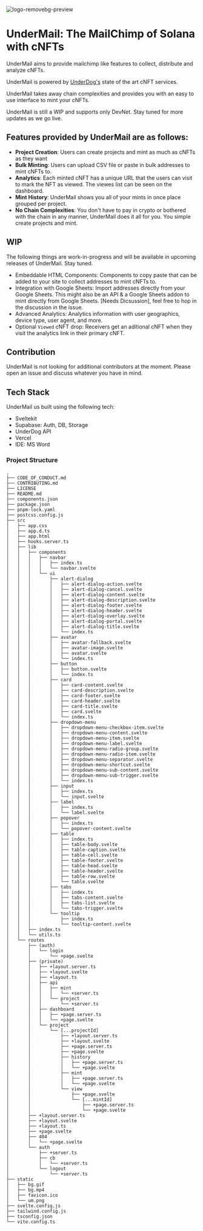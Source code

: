 ![logo-removebg-preview](https://github.com/WilfredAlmeida/undermail/assets/60785452/3ada6791-1658-41cb-a4b2-bd28c71d24e7)

# UnderMail: The MailChimp of Solana with cNFTs

UnderMail aims to provide mailchimp like features to collect, distribute and analyze cNFTs.

UnderMail is powered by [UnderDog's](https://underdogprotocol.com) state of the art cNFT services.

UnderMail takes away chain complexities and provides you with an easy to use interface to mint your cNFTs.

UnderMail is still a WIP and supports only DevNet. Stay tuned for more updates as we go live.

## Features provided by UnderMail are as follows:
- **Project Creation**: Users can create projects and mint as much as cNFTs as they want
- **Bulk Minting**: Users can upload CSV file or paste in bulk addresses to mint cNFTs to.
- **Analytics**: Each minted cNFT has a unique URL that the users can visit to mark the NFT as viewed. The viewes list can be seen on the dashboard.
- **Mint History**: UnderMail shows you all of your mints in once place grouped per project.
- **No Chain Complexities**: You don't have to pay in crypto or bothered with the chain in any manner, UnderMail does it all for you. You simple create projects and mint.

## WIP
The following things are work-in-progress and will be available in upcoming releases of UnderMail. Stay tuned.

- Embeddable HTML Components: Components to copy paste that can be added to your site to collect addresses to mint cNFTs to.
- Integration with Google Sheets: Import addresses directly from your Google Sheets. This might also be an API & a Google Sheets addon to mint directly from Google Sheets. [Needs Dicsussion], feel free to hop in the discussion in the issue.
- Advanced Analytics: Analytics information with user geographics, device type, user agent, and more.
- Optional `Viewed` cNFT drop: Receivers get an aditional cNFT when they visit the analytics link in their primary cNFT.

## Contribution
UnderMail is not looking for additional contributors at the moment. Please open an issue and discuss whatever you have in mind.

## Tech Stack

UnderMail us built using the following tech:
- Sveltekit
- Supabase: Auth, DB, Storage
- UnderDog API
- Vercel
- IDE: MS Word

### Project Structure
```
.
├── CODE_OF_CONDUCT.md
├── CONTRIBUTING.md
├── LICENSE
├── README.md
├── components.json
├── package.json
├── pnpm-lock.yaml
├── postcss.config.js
├── src
│   ├── app.css
│   ├── app.d.ts
│   ├── app.html
│   ├── hooks.server.ts
│   ├── lib
│   │   ├── components
│   │   │   ├── navbar
│   │   │   │   ├── index.ts
│   │   │   │   └── navbar.svelte
│   │   │   └── ui
│   │   │       ├── alert-dialog
│   │   │       │   ├── alert-dialog-action.svelte
│   │   │       │   ├── alert-dialog-cancel.svelte
│   │   │       │   ├── alert-dialog-content.svelte
│   │   │       │   ├── alert-dialog-description.svelte
│   │   │       │   ├── alert-dialog-footer.svelte
│   │   │       │   ├── alert-dialog-header.svelte
│   │   │       │   ├── alert-dialog-overlay.svelte
│   │   │       │   ├── alert-dialog-portal.svelte
│   │   │       │   ├── alert-dialog-title.svelte
│   │   │       │   └── index.ts
│   │   │       ├── avatar
│   │   │       │   ├── avatar-fallback.svelte
│   │   │       │   ├── avatar-image.svelte
│   │   │       │   ├── avatar.svelte
│   │   │       │   └── index.ts
│   │   │       ├── button
│   │   │       │   ├── button.svelte
│   │   │       │   └── index.ts
│   │   │       ├── card
│   │   │       │   ├── card-content.svelte
│   │   │       │   ├── card-description.svelte
│   │   │       │   ├── card-footer.svelte
│   │   │       │   ├── card-header.svelte
│   │   │       │   ├── card-title.svelte
│   │   │       │   ├── card.svelte
│   │   │       │   └── index.ts
│   │   │       ├── dropdown-menu
│   │   │       │   ├── dropdown-menu-checkbox-item.svelte
│   │   │       │   ├── dropdown-menu-content.svelte
│   │   │       │   ├── dropdown-menu-item.svelte
│   │   │       │   ├── dropdown-menu-label.svelte
│   │   │       │   ├── dropdown-menu-radio-group.svelte
│   │   │       │   ├── dropdown-menu-radio-item.svelte
│   │   │       │   ├── dropdown-menu-separator.svelte
│   │   │       │   ├── dropdown-menu-shortcut.svelte
│   │   │       │   ├── dropdown-menu-sub-content.svelte
│   │   │       │   ├── dropdown-menu-sub-trigger.svelte
│   │   │       │   └── index.ts
│   │   │       ├── input
│   │   │       │   ├── index.ts
│   │   │       │   └── input.svelte
│   │   │       ├── label
│   │   │       │   ├── index.ts
│   │   │       │   └── label.svelte
│   │   │       ├── popover
│   │   │       │   ├── index.ts
│   │   │       │   └── popover-content.svelte
│   │   │       ├── table
│   │   │       │   ├── index.ts
│   │   │       │   ├── table-body.svelte
│   │   │       │   ├── table-caption.svelte
│   │   │       │   ├── table-cell.svelte
│   │   │       │   ├── table-footer.svelte
│   │   │       │   ├── table-head.svelte
│   │   │       │   ├── table-header.svelte
│   │   │       │   ├── table-row.svelte
│   │   │       │   └── table.svelte
│   │   │       ├── tabs
│   │   │       │   ├── index.ts
│   │   │       │   ├── tabs-content.svelte
│   │   │       │   ├── tabs-list.svelte
│   │   │       │   └── tabs-trigger.svelte
│   │   │       └── tooltip
│   │   │           ├── index.ts
│   │   │           └── tooltip-content.svelte
│   │   ├── index.ts
│   │   └── utils.ts
│   └── routes
│       ├── (auth)
│       │   └── login
│       │       └── +page.svelte
│       ├── (private)
│       │   ├── +layout.server.ts
│       │   ├── +layout.svelte
│       │   ├── +layout.ts
│       │   ├── api
│       │   │   ├── mint
│       │   │   │   └── +server.ts
│       │   │   └── project
│       │   │       └── +server.ts
│       │   ├── dashboard
│       │   │   ├── +page.server.ts
│       │   │   └── +page.svelte
│       │   └── project
│       │       └── [...projectId]
│       │           ├── +layout.server.ts
│       │           ├── +layout.svelte
│       │           ├── +page.server.ts
│       │           ├── +page.svelte
│       │           ├── history
│       │           │   ├── +page.server.ts
│       │           │   └── +page.svelte
│       │           ├── mint
│       │           │   ├── +page.server.ts
│       │           │   └── +page.svelte
│       │           └── view
│       │               ├── +page.svelte
│       │               └── [...mintId]
│       │                   ├── +page.server.ts
│       │                   └── +page.svelte
│       ├── +layout.server.ts
│       ├── +layout.svelte
│       ├── +layout.ts
│       ├── +page.svelte
│       ├── 404
│       │   └── +page.svelte
│       └── auth
│           ├── +server.ts
│           ├── cb
│           │   └── +server.ts
│           └── logout
│               └── +server.ts
├── static
│   ├── bg.gif
│   ├── bg.mp4
│   ├── favicon.ico
│   └── um.png
├── svelte.config.js
├── tailwind.config.js
├── tsconfig.json
└── vite.config.ts
```
